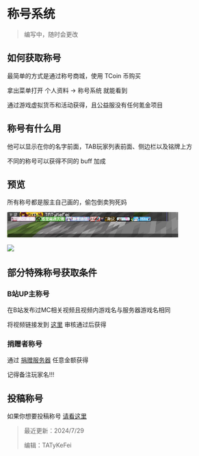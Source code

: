 # 称号系统

> 编写中，随时会更改

## 如何获取称号

最简单的方式是通过称号商城，使用 TCoin 币购买

拿出菜单打开 个人资料 → 称号系统 就能看到

通过游戏虚拟货币和活动获得，且公益服没有任何氪金项目

## 称号有什么用

他可以显示在你的名字前面，TAB玩家列表前面、侧边栏以及铭牌上方

不同的称号可以获得不同的 buff 加成

## 预览

所有称号都是服主自己画的，偷包倒卖狗死妈

<img src="/Play/NameTag/img/chat.jpg" width="400px"></img>

<img src="/Play/NameTag/img/demo.png" width="400px"></img>

## 部分特殊称号获取条件

### B站UP主称号

在B站发布过MC相关视频且视频内游戏名与服务器游戏名相同

将视频链接发到 <a href="https://bbs.tatysmp.love/index.php?forums/%E7%A7%B0%E5%8F%B7%E6%8A%95%E7%A8%BF.9/">这里</a> 审核通过后获得

### 捐赠者称号

通过 <a href="https://wiki.tatysmp.love/#/donate">捐赠服务器</a> 任意金额获得

记得备注玩家名!!!

## 投稿称号

如果你想要投稿称号 <a href="https://bbs.tatysmp.love/index.php?threads/%E5%A6%82%E4%BD%95%E6%AD%A3%E7%A1%AE%E6%8A%95%E7%A8%BF%E7%A7%B0%E5%8F%B7-%E9%9D%99%E6%80%81%E7%A7%B0%E5%8F%B7.6/">请看这里</a>

> 最近更新：2024/7/29
>
> 编辑：TATyKeFei